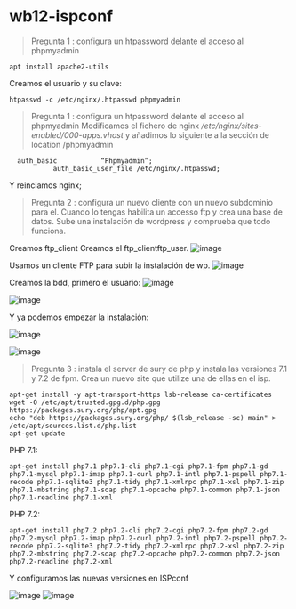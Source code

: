 # wb12-ispconf

> Pregunta 1 : configura un htpassword delante el acceso al phpmyadmin
```
apt install apache2-utils
```
Creamos el usuario y su clave:
```
htpasswd -c /etc/nginx/.htpasswd phpmyadmin
```
> Pregunta 1 : configura un htpassword delante el acceso al phpmyadmin
Modificamos el fichero de nginx */etc/nginx/sites-enabled/000-apps.vhost* y añadimos lo siguiente a la sección de location /phpmyadmin
```
  auth_basic           “Phpmyadmin”;
           auth_basic_user_file /etc/nginx/.htpasswd;
```
Y reinciamos nginx;

> Pregunta 2 : configura un nuevo cliente con un nuevo subdominio para el. Cuando lo tengas habilita un accesso ftp y crea una base de datos. Sube una instalación de wordpress y comprueba que todo funciona.

Creamos ftp_client
Creamos el ftp_clientftp_user.
![image](https://user-images.githubusercontent.com/65896169/126865060-4e8822e0-eb4c-487a-9d8e-65b891e9d236.png)


Usamos un cliente FTP para subir la instalación de wp.
![image](https://user-images.githubusercontent.com/65896169/126865064-cdeee522-13b6-4269-9bc7-a8162761ea07.png)


Creamos la bdd, primero el usuario:
![image](https://user-images.githubusercontent.com/65896169/126865067-6396e705-fc7b-469a-9626-49a61c681fa8.png)

![image](https://user-images.githubusercontent.com/65896169/126865073-74a92b24-b517-4bfd-9474-3c2c70b1303b.png)

Y ya podemos empezar la instalación:

![image](https://user-images.githubusercontent.com/65896169/126865077-52ab1615-3a46-44da-adb0-773ab179bdaf.png)

![image](https://user-images.githubusercontent.com/65896169/126865085-3a31eacc-8dbc-4f65-89f9-a97e5ecb6b71.png)


> Pregunta 3 : instala el server de sury de php y instala las versiones 7.1 y 7.2 de fpm. Crea un nuevo site que utilize una de ellas en el isp.

```
apt-get install -y apt-transport-https lsb-release ca-certificates
wget -O /etc/apt/trusted.gpg.d/php.gpg https://packages.sury.org/php/apt.gpg
echo "deb https://packages.sury.org/php/ $(lsb_release -sc) main" > /etc/apt/sources.list.d/php.list
apt-get update
```
PHP 7.1:
```
apt-get install php7.1 php7.1-cli php7.1-cgi php7.1-fpm php7.1-gd php7.1-mysql php7.1-imap php7.1-curl php7.1-intl php7.1-pspell php7.1-recode php7.1-sqlite3 php7.1-tidy php7.1-xmlrpc php7.1-xsl php7.1-zip php7.1-mbstring php7.1-soap php7.1-opcache php7.1-common php7.1-json php7.1-readline php7.1-xml
```
PHP 7.2:
```
apt-get install php7.2 php7.2-cli php7.2-cgi php7.2-fpm php7.2-gd php7.2-mysql php7.2-imap php7.2-curl php7.2-intl php7.2-pspell php7.2-recode php7.2-sqlite3 php7.2-tidy php7.2-xmlrpc php7.2-xsl php7.2-zip php7.2-mbstring php7.2-soap php7.2-opcache php7.2-common php7.2-json php7.2-readline php7.2-xml
```

Y configuramos las nuevas versiones en ISPconf


![image](https://user-images.githubusercontent.com/65896169/126865562-7fbcbf81-dbfb-4d82-b0b0-b8054b35c96f.png)
![image](https://user-images.githubusercontent.com/65896169/126865660-b2a63542-33ab-4d34-a9e4-75a4821ed68f.png)

